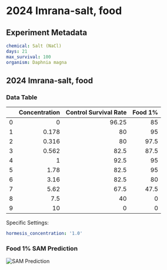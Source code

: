 # 2024 Imrana-salt, food

## Experiment Metadata

```yaml
chemical: Salt (NaCl)
days: 21
max_survival: 100
organism: Daphnia magna

```


## 2024 Imrana-salt, food

### Data Table

|    |   Concentration |   Control Survival Rate |   Food 1% |
|---:|----------------:|------------------------:|----------:|
|  0 |           0     |                   96.25 |      85   |
|  1 |           0.178 |                   80    |      95   |
|  2 |           0.316 |                   80    |      97.5 |
|  3 |           0.562 |                   82.5  |      87.5 |
|  4 |           1     |                   92.5  |      95   |
|  5 |           1.78  |                   82.5  |      95   |
|  6 |           3.16  |                   82.5  |      80   |
|  7 |           5.62  |                   67.5  |      47.5 |
|  8 |           7.5   |                   40    |       0   |
|  9 |          10     |                    0    |       0   |

Specific Settings:

```yaml
hormesis_concentration: '1.0'
```


### Food 1% SAM Prediction

![SAM Prediction](imgs/sam_predictions/2024_Imrana-salt,_food_Food_1%.png)
